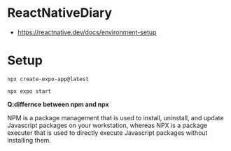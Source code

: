 # ReactNativeDiary
- https://reactnative.dev/docs/environment-setup


# Setup
```
npx create-expo-app@latest
```

```
npx expo start
```

**Q:differnce between npm and npx**


 NPM is a package management that is used to install, uninstall, and update Javascript packages on your workstation, whereas NPX is a package executer that is used to directly execute Javascript packages without installing them.

